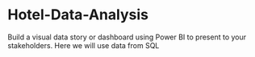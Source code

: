 # Hotel-Data-Analysis
Build a visual data story or dashboard using Power BI to present to your stakeholders. Here we will use data from SQL
